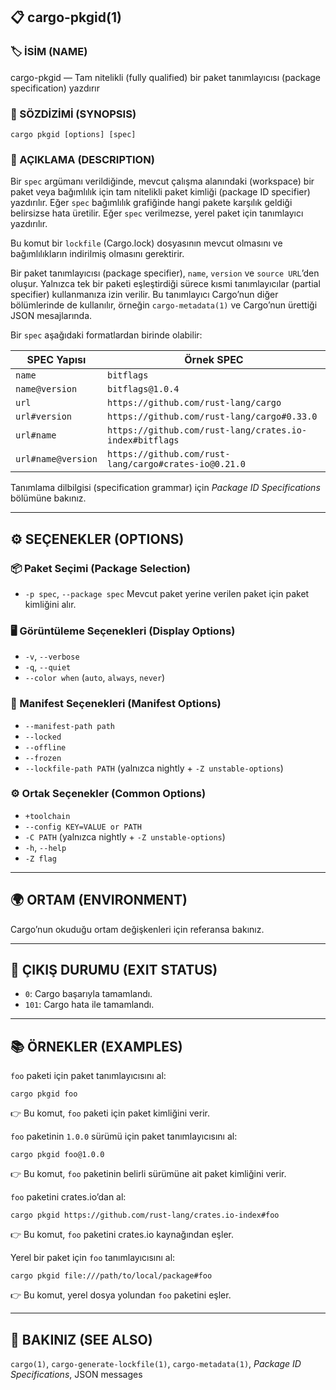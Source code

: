 ## 📋 cargo-pkgid(1)

### 🏷️ İSİM (NAME)

cargo-pkgid — Tam nitelikli (fully qualified) bir paket tanımlayıcısı (package specification) yazdırır

### 📌 SÖZDİZİMİ (SYNOPSIS)

```
cargo pkgid [options] [spec]
```

### 📝 AÇIKLAMA (DESCRIPTION)

Bir `spec` argümanı verildiğinde, mevcut çalışma alanındaki (workspace) bir paket veya bağımlılık için tam nitelikli paket kimliği (package ID specifier) yazdırılır. Eğer `spec` bağımlılık grafiğinde hangi pakete karşılık geldiği belirsizse hata üretilir. Eğer `spec` verilmezse, yerel paket için tanımlayıcı yazdırılır.

Bu komut bir `lockfile` (Cargo.lock) dosyasının mevcut olmasını ve bağımlılıkların indirilmiş olmasını gerektirir.

Bir paket tanımlayıcısı (package specifier), `name`, `version` ve `source URL`’den oluşur. Yalnızca tek bir paketi eşleştirdiği sürece kısmi tanımlayıcılar (partial specifier) kullanmanıza izin verilir. Bu tanımlayıcı Cargo’nun diğer bölümlerinde de kullanılır, örneğin `cargo-metadata(1)` ve Cargo’nun ürettiği JSON mesajlarında.

Bir `spec` aşağıdaki formatlardan birinde olabilir:

| SPEC Yapısı        | Örnek SPEC                                              |
| ------------------ | ------------------------------------------------------- |
| `name`             | `bitflags`                                              |
| `name@version`     | `bitflags@1.0.4`                                        |
| `url`              | `https://github.com/rust-lang/cargo`                    |
| `url#version`      | `https://github.com/rust-lang/cargo#0.33.0`             |
| `url#name`         | `https://github.com/rust-lang/crates.io-index#bitflags` |
| `url#name@version` | `https://github.com/rust-lang/cargo#crates-io@0.21.0`   |

Tanımlama dilbilgisi (specification grammar) için *Package ID Specifications* bölümüne bakınız.

---

## ⚙️ SEÇENEKLER (OPTIONS)

### 📦 Paket Seçimi (Package Selection)

* `-p spec`, `--package spec`
  Mevcut paket yerine verilen paket için paket kimliğini alır.

### 🖥️ Görüntüleme Seçenekleri (Display Options)

* `-v`, `--verbose`
* `-q`, `--quiet`
* `--color when` (`auto`, `always`, `never`)

### 📂 Manifest Seçenekleri (Manifest Options)

* `--manifest-path path`
* `--locked`
* `--offline`
* `--frozen`
* `--lockfile-path PATH` (yalnızca nightly + `-Z unstable-options`)

### ⚙️ Ortak Seçenekler (Common Options)

* `+toolchain`
* `--config KEY=VALUE or PATH`
* `-C PATH` (yalnızca nightly + `-Z unstable-options`)
* `-h`, `--help`
* `-Z flag`

---

## 🌍 ORTAM (ENVIRONMENT)

Cargo’nun okuduğu ortam değişkenleri için referansa bakınız.

---

## 🚦 ÇIKIŞ DURUMU (EXIT STATUS)

* `0`: Cargo başarıyla tamamlandı.
* `101`: Cargo hata ile tamamlandı.

---

## 📚 ÖRNEKLER (EXAMPLES)

`foo` paketi için paket tanımlayıcısını al:

```
cargo pkgid foo
```

👉 Bu komut, `foo` paketi için paket kimliğini verir.

`foo` paketinin `1.0.0` sürümü için paket tanımlayıcısını al:

```
cargo pkgid foo@1.0.0
```

👉 Bu komut, `foo` paketinin belirli sürümüne ait paket kimliğini verir.

`foo` paketini crates.io’dan al:

```
cargo pkgid https://github.com/rust-lang/crates.io-index#foo
```

👉 Bu komut, `foo` paketini crates.io kaynağından eşler.

Yerel bir paket için `foo` tanımlayıcısını al:

```
cargo pkgid file:///path/to/local/package#foo
```

👉 Bu komut, yerel dosya yolundan `foo` paketini eşler.

---

## 🔗 BAKINIZ (SEE ALSO)

`cargo(1)`, `cargo-generate-lockfile(1)`, `cargo-metadata(1)`, *Package ID Specifications*, JSON messages
